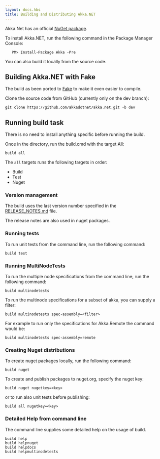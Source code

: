 ```yaml
---
layout: docs.hbs
title: Building and Distributing Akka.NET
---
```

Akka.Net has an official [NuGet package](http://www.nuget.org/packages/Akka).

To install Akka.NET, run the following command in the Package Manager Console:
````
   PM> Install-Package Akka -Pre
````

You can also build it locally from the source code.

## Building Akka.NET with Fake

The build as been ported to [Fake](http://fsharp.github.io/FAKE/) to make it
even easier to compile.

Clone the source code from GitHub (currently only on the dev branch):

````
git clone https://github.com/akkadotnet/akka.net.git -b dev
````

## Running build task

There is no need to install anything specific before running the build.

Once in the directory, run the build.cmd with the target All:

````
build all
````

The ```all``` targets runs the following targets in order:
* Build
* Test
* Nuget

### Version management

The build uses the last version number specified in the
[RELEASE_NOTES.md](https://github.com/akkadotnet/akka.net/blob/dev/RELEASE_NOTES.md)
file.

The release notes are also used in nuget packages.

### Running tests

To run unit tests from the command line, run the following command:

````
build test
````

### Running MultiNodeTests

To run the multiple node specifications from the command line, run the following
command:

````
build multinodetests
````

To run the multinode specifications for a subset of akka, you can supply a filter:

````
build multinodetests spec-assembly=<filter>
````

For example to run only the specifications for Akka.Remote the command would be:

````
build multinodetests spec-assembly=remote
````

### Creating Nuget distributions

To create nuget packages locally, run the following command:

````
build nuget
````

To create and publish packages to nuget.org, specify the nuget key:
````
build nuget nugetkey=<key>
````

or to run also unit tests before publishing:
````
build all nugetkey=<key>
````

### Detailed Help from command line

The command line supplies some detailed help on the usage of build.

````
build help
build helpnuget
build helpdocs
build helpmultinodetests
````
    
